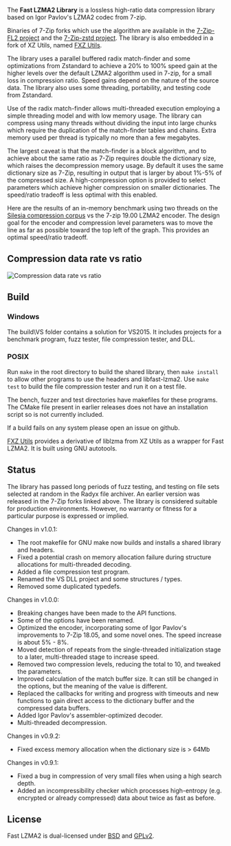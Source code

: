The __Fast LZMA2 Library__ is a lossless high-ratio data compression library based on Igor Pavlov's LZMA2 codec from 7-zip.

Binaries of 7-Zip forks which use the algorithm are available in the [7-Zip-FL2 project] and the [7-Zip-zstd project]. The library
is also embedded in a fork of XZ Utils, named [FXZ Utils].

[7-Zip-FL2 project]: https://github.com/conor42/7-Zip-FL2/releases/
[7-Zip-zstd project]: https://github.com/mcmilk/7-Zip-zstd/releases/
[FXZ Utils]: https://github.com/conor42/fxz

The library uses a parallel buffered radix match-finder and some optimizations from Zstandard to achieve a 20% to 100%
speed gain at the higher levels over the default LZMA2 algorithm used in 7-zip, for a small loss in compression ratio. Speed gains
depend on the nature of the source data. The library also uses some threading, portability, and testing code from Zstandard.

Use of the radix match-finder allows multi-threaded execution employing a simple threading model and with low memory usage. The
library can compress using many threads without dividing the input into large chunks which require the duplication of the
match-finder tables and chains. Extra memory used per thread is typically no more than a few megabytes.

The largest caveat is that the match-finder is a block algorithm, and to achieve about the same ratio as 7-Zip requires double the
dictionary size, which raises the decompression memory usage. By default it uses the same dictionary size as 7-Zip, resulting in
output that is larger by about 1%-5% of the compressed size. A high-compression option is provided to select parameters which
achieve higher compression on smaller dictionaries. The speed/ratio tradeoff is less optimal with this enabled.

Here are the results of an in-memory benchmark using two threads on the [Silesia compression corpus] vs the 7-zip 19.00 LZMA2
encoder. The design goal for the encoder and compression level parameters was to move the line as far as possible toward the top
left of the graph. This provides an optimal speed/ratio tradeoff.


[Silesia compression corpus]: http://sun.aei.polsl.pl/~sdeor/index.php?page=silesia

Compression data rate vs ratio
------------------------------
![Compression data rate vs ratio](doc/images/bench_mt2.png "Compression data rate vs ratio")

## Build

### Windows

The build\VS folder contains a solution for VS2015. It includes projects for a benchmark program, fuzz tester, file compression
tester, and DLL.

### POSIX

Run `make` in the root directory to build the shared library, then `make install` to allow other programs to use the headers and
libfast-lzma2. Use `make test` to build the file compression tester and run it on a test file.

The bench, fuzzer and test directories have makefiles for these programs. The CMake file present in earlier releases does not
have an installation script so is not currently included.

If a build fails on any system please open an issue on github.

[FXZ Utils] provides a derivative of liblzma from XZ Utils as a wrapper for Fast LZMA2. It is built using GNU autotools.

## Status

The library has passed long periods of fuzz testing, and testing on file sets selected at random in the Radyx file archiver. An
earlier version was released in the 7-Zip forks linked above. The library is considered suitable for production environments.
However, no warranty or fitness for a particular purpose is expressed or implied.


Changes in v1.0.1:

- The root makefile for GNU make now builds and installs a shared library and headers.
- Fixed a potential crash on memory allocation failure during structure allocations for multi-threaded decoding.
- Added a file compression test program.
- Renamed the VS DLL project and some structures / types.
- Removed some duplicated typedefs.


Changes in v1.0.0:

- Breaking changes have been made to the API functions.
- Some of the options have been renamed.
- Optimized the encoder, incorporating some of Igor Pavlov's improvements to 7-Zip 18.05, and some novel ones. The speed increase is
  about 5% - 8%.
- Moved detection of repeats from the single-threaded initialization stage to a later, multi-threaded stage to increase speed.
- Removed two compression levels, reducing the total to 10, and tweaked the parameters.
- Improved calculation of the match buffer size. It can still be changed in the options, but the meaning of the value is different.
- Replaced the callbacks for writing and progress with timeouts and new functions to gain direct access to the dictionary buffer and
  the compressed data buffers.
- Added Igor Pavlov's assembler-optimized decoder.
- Multi-threaded decompression.


Changes in v0.9.2:

- Fixed excess memory allocation when the dictionary size is > 64Mb


Changes in v0.9.1:

- Fixed a bug in compression of very small files when using a high search depth.
- Added an incompressibility checker which processes high-entropy (e.g. encrypted or already compressed) data about twice as fast
  as before.

## License

Fast LZMA2 is dual-licensed under [BSD](LICENSE) and [GPLv2](COPYING).
